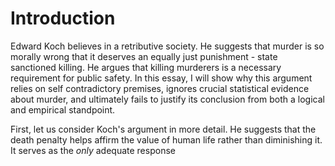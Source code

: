 
# Introduction

Edward Koch believes in a retributive society. He suggests that murder is so morally wrong that it deserves an equally just punishment - state sanctioned killing. He argues that killing murderers is a necessary requirement for public safety. In this essay, I will show why this argument relies on self contradictory premises, ignores crucial statistical evidence about murder, and ultimately fails to justify its conclusion from both a logical and empirical standpoint. 

First, let us consider Koch's argument in more detail. He suggests that the death penalty helps affirm the value of human life rather than diminishing it. It serves as the *only* adequate response